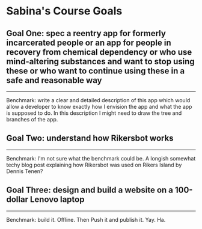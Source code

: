 
# Sabina's Course Goals

## Goal One: spec a reentry app for formerly incarcerated people or an app for people in recovery from chemical dependency or who use mind-altering substances and want to stop using these or who want to continue using these in a safe and reasonable way


-----

Benchmark: write a clear and detailed description of this app which would allow a developer to know exactly how I envision the app and what the app is supposed to do. In this description I might need to draw the tree and branches of the app.  


## Goal Two: understand how Rikersbot works

-----

Benchmark: I'm not sure what the benchmark could be. A longish somewhat techy blog post explaining how Rikersbot was used on Rikers Island by Dennis Tenen?

## Goal Three: design and build a website on a 100-dollar Lenovo laptop

-----

Benchmark: build it. Offline. Then Push it and publish it. Yay. Ha.

